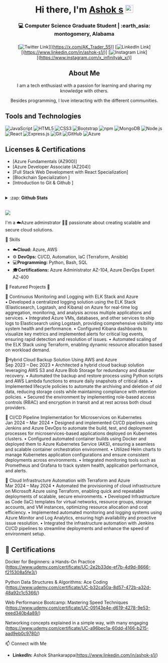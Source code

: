 <!-------------------------------------------------------Hi there, I'm Ashok Shankarappa ------------------------------>
<div align="center">
  <h1>Hi there, I'm <a href="https://www.linkedin.com/in/ashok-s1/" target="_blank">Ashok s</a> <img src="https://media.giphy.com/media/hvRJCLFzcasrR4ia7z/giphy.gif" width="25px"> </h1>
</div>
<div align="center">
  <h3>💻 Computer Science Graduate Student | :earth_asia: montogomery, Alabama <h3>
</div>

<!----------------------------------------------------Social links------------------------------------------->

<div align="center">

[![Twitter Link](https://img.shields.io/twitter/follow/AK_Trader_55?color=1DA1F2&label=%40AK_Trader_55&logo=Twitter&style=flat)][(https://x.com/AK_Trader_55)]
[![LinkedIn Link](https://img.shields.io/badge/linkedin/in/AK_Trader_55%20-%230077B5.svg?&style=flat&logo=linkedin&logoColor=white")] [(https://www.linkedin.com/in/ashok-s1/)]
[![Instagram Link](https://img.shields.io/badge/instagram.com/AK_Trader_55%20-%23E4405F.svg?&style=flat&logo=Instagram&logoColor=white)][(https://www.instagram.com/x_infinityak_x/)]
</div>


<!---------------------------------------------------------- About Me---------------------------------------------------->
<div align="center">
  <h2>About Me</h2>
  <p>I am a tech enthusiast with a passion for learning and sharing my knowledge with others. </p> 
  <p>Besides programming, I love interacting with the different communities. </p>
</div>
<!-------------------------------------------------------Tools and Technologies----------------------------------------->

<h2>Tools and Technologies</h2>

![JavaScript](https://img.shields.io/badge/-JavaScript-yellow?style=flat-square&logo=javascript&logoColor=white)
![HTML5](https://img.shields.io/badge/-HTML5-E34F26?style=flat-square&logo=html5&logoColor=white)
![CSS3](https://img.shields.io/badge/-CSS3-1572B6?style=flat-square&logo=css3)
![Bootstrap](https://img.shields.io/badge/-Bootstrap-563D7C?style=flat-square&logo=bootstrap)
![npm](https://img.shields.io/badge/-NPM-CB3837?style=flat-square&logo=npm&logoColor=white)
![MongoDB](https://img.shields.io/badge/-MongoDB-13aa52?style=flat-square&logo=mongodb&logoColor=white)
![Node.js](https://img.shields.io/badge/-Nodejs-43853d?style=flat-square&logo=Node.js&logoColor=white)
![React](https://img.shields.io/badge/-react-45b8d8?style=flat-square&logo=react&logoColor=white)
![Express.js](https://img.shields.io/badge/express.js%20-%23404d59.svg?&style=flat-square)
![Git](https://img.shields.io/badge/-Git-black?style=flat-square&logo=git&logoColor=white)
![GitHub](https://img.shields.io/badge/-GitHub-181717?style=flat-square&logo=github&logoColor=white)
![Azure](https://img.shields.io/badge/-Azure-007fff?style=flat-square&logo=microsoftazure&logoColor=white)


<!-------------------------------------------------------------Licenses & Certification	---------------------------------------->
<h2>Licenses & Certifications</h2>
  
  * [Azure Fundamentals (AZ900)]
  * [Azure Developer Associate (AZ204)]
  * [Full Stack Web Development with React Specialization]
  * [Blockchain Specialization ]
  * [Introduction to Git & Github ]

<!-----------------------------------------------------GitHub Stats ------------------------------------------------------>
<br>
<details>
  <summary>:zap: <b>Github Stats</b></summary>

  [![Arun Kumar M's github stats](https://github-readme-stats.vercel.app/api?username=arun664&show_icons=true&theme=react)](https://github.com/arun664/github-readme-stats)
  [![Top Langs](https://github-readme-stats.vercel.app/api/top-langs/?username=arun664&langs_count=8&layout=compact&theme=react)](https://github.com/arun664/github-readme-stats)

</details>
<br>

![](https://komarev.com/ghpvc/?username=arun664)


I'm a ☁️Azure adminstrator 👩‍💻 passionate about creating scalable and secure cloud solutions.

🔧 Skills 
- ☁️**Cloud:** Azure, AWS
- ⚙️ **DevOps:** CI/CD, Automation, IaC (Terraform, Ansible)
- 💻**Programming:** Python, Bash, SQL
- 🎓**Certifications:** Azure Administrator AZ-104, Azure DevOps Expert AZ-400
  
🌟 Featured Projects 🌟

💠 Continuous Monitoring and Logging with ELK Stack and Azure                             
• Developed a centralized logging solution using the ELK Stack (Elasticsearch, Logstash, and Kibana) 
on Azure for real-time log aggregation, monitoring, and analysis across multiple applications and 
services. 
• Integrated Azure VMs, databases, and other services to ship logs to Elasticsearch using Logstash, 
providing comprehensive visibility into system health and performance. 
• Configured Kibana dashboards to visualize key metrics and implemented alerts for critical log events, 
ensuring rapid detection and resolution of issues. 
• Automated scaling of the ELK Stack using Terraform, enabling dynamic resource allocation based on 
workload demand. 

💠Hybrid Cloud Backup Solution Using AWS and Azure                                             
Sep 2023 – Dec 2023 
• Architected a hybrid cloud backup solution leveraging AWS S3 and Azure Blob Storage for 
redundancy and disaster recovery. 
• Automated the backup and restore process using Python scripts and AWS Lambda functions to ensure 
daily snapshots of critical data. 
• Implemented lifecycle policies to automate the archiving and deletion of old data, reducing storage 
costs while maintaining compliance with retention policies. 
• Secured the environment by implementing role-based access controls (RBAC) and encryption in 
transit and at rest across both cloud providers.

💠 CI/CD Pipeline Implementation for Microservices on Kubernetes                            
Jan 2024 – Mar 2024 
• Designed and implemented CI/CD pipelines using Jenkins and Azure DevOps to automate the build, 
test, and deployment processes for microservices-based applications deployed on Kubernetes clusters. 
• Configured automated container builds using Docker and deployed them to Azure Kubernetes Service 
(AKS), ensuring a seamless and scalable container orchestration environment. 
• Utilized Helm charts to manage Kubernetes application configurations and ensure consistent 
deployments across environments. 
• Integrated monitoring tools such as Prometheus and Grafana to track system health, application 
performance, and alerts. 

💠 Cloud Infrastructure Automation with Terraform and Azure                                   
Mar 2024 – May 2024 
• Automated the provisioning of cloud infrastructure on Microsoft Azure using Terraform, enabling 
quick and repeatable deployments of scalable, secure environments. 
• Developed Infrastructure as Code (IaC) templates for virtual networks, resource groups, storage 
accounts, and VM instances, optimizing resource allocation and cost efficiency. 
• Implemented automated monitoring and logging systems using Azure Monitor and Log Analytics, 
ensuring high availability and proactive issue resolution. 
• Integrated the infrastructure automation with Jenkins CI/CD pipelines to streamline deployments and 
enhance the speed of environment setup. 


## 📜 Certifications
Docker for Beginners: a Hands-On Practice (https://www.udemy.com/certificate/UC-2e2b33de-ef7b-4d9d-8666-f215308a5fe3/)

Python Data Structures & Algorithms: Ace Coding (https://www.udemy.com/certificate/UC-b32ca50a-8d57-472b-a32d-48a92c1c5366/)

Web Performance Bootcamp: Mastering Speed Techniques  (https://www.udemy.com/certificate/UC-09143e4e-d619-4278-9e53-eeed340b4a89/)

Networking concepts explained in a simple way, with many engaging (https://www.udemy.com/certificate/UC-a96bec1a-60dd-4166-b215-aad9eb0c9780/)


📫 Connect with Me
- **LinkedIn:** Ashok Shankarappa(https://www.linkedin.com/in/ashok-s1/)
